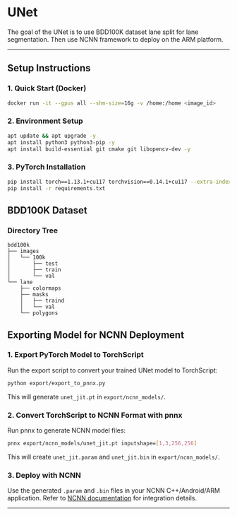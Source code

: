 # UNet
The goal of the UNet is to use BDD100K dataset lane split for lane segmentation. Then use NCNN framework to deploy on the ARM platform.

---

## Setup Instructions

### 1. Quick Start (Docker)
```bash
docker run -it --gpus all --shm-size=16g -v /home:/home <image_id>
```

### 2. Environment Setup
```bash
apt update && apt upgrade -y
apt install python3 python3-pip -y
apt install build-essential git cmake git libopencv-dev -y
```

### 3. PyTorch Installation
```bash
pip install torch==1.13.1+cu117 torchvision==0.14.1+cu117 --extra-index-url https://download.pytorch.org/whl/cu117
pip install -r requirements.txt
```

## BDD100K Dataset

### Directory Tree
```
bdd100k
├── images
│   └── 100k
│       ├── test
│       ├── train
│       └── val
└── lane
    ├── colormaps
    ├── masks
    │   ├── traind
    │   └── val
    └── polygons

```

## Exporting Model for NCNN Deployment

### 1. Export PyTorch Model to TorchScript
Run the export script to convert your trained UNet model to TorchScript:
```bash
python export/export_to_pnnx.py
```
This will generate `unet_jit.pt` in `export/ncnn_models/`.

### 2. Convert TorchScript to NCNN Format with pnnx
Run pnnx to generate NCNN model files:
```bash
pnnx export/ncnn_models/unet_jit.pt inputshape=[1,3,256,256]
```
This will create `unet_jit.param` and `unet_jit.bin` in `export/ncnn_models/`.

### 3. Deploy with NCNN
Use the generated `.param` and `.bin` files in your NCNN C++/Android/ARM application.
Refer to [NCNN documentation](https://github.com/Tencent/ncnn/wiki) for integration details.

---